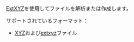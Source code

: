 [ExtXYZ](https://github.com/libAtoms/ExtXYZ.jl)を使用してファイルを解析または作成します。

サポートされているフォーマット：

  * [XYZ](https://openbabel.org/wiki/XYZ)および[extxyz](https://github.com/libAtoms/extxyz#extended-xyz-specification-and-parsing-tools)ファイル
